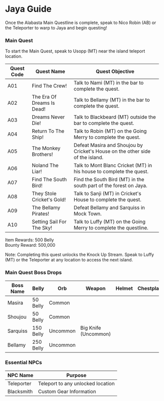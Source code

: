 # Jaya Guide

Once the Alabasta Main Questline is complete, speak to Nico Robin (AB) or the Teleporter to warp to Jaya and begin questing!

### Main Quest

To start the Main Quest, speak to Usopp (MT) near the island teleport location.

| Quest Code| Quest Name                | Quest Objective|
|-----------|-----------                |-----------|
| A01       | Find The Crew!            |Talk to Nami (MT) in the bar to complete the quest.|
| A02       | The Era Of Dreams Is Dead!|Talk to Bellamy (MT) in the bar to complete the quest.|
| A03       | Dreams Never Die!         |Talk to Blackbeard (MT) outside the bar to complete the quest.|
| A04       | Return To The Ship!       |Talk to Robin (MT) on the Going Merry to complete the quest.|
| A05       | The Monkey Brothers!      |Defeat Masira and Shoujou by Cricket's House on the other side of the island.|
| A06       | Noland The Liar!          |Talk to Mont Blanc Cricket (MT) in his house to complete the quest.|
| A07       | Find The South Bird!      |Find the South Bird (MT) in the south part of the forest on Jaya.|
| A08       | They Stole Cricket's Gold!|Talk to Sanji (MT) in Cricket's House to complete the quest.|
| A09       | The Bellamy Pirates!      |Defeat Bellamy and Sarquiss in Mock Town.|
| A10       | Setting Sail For The Sky! |Talk to Luffy (MT) on the Going Merry to complete the questline.|

Item Rewards: 500 Belly<br>
Bounty Reward: 500,000

Note: Completing this quest unlocks the Knock Up Stream. Speak to Luffy (MT) or the Teleporter at any location to access the next island.

### Main Quest Boss Drops

| Boss Name | Belly     | Orb      | Weapon                 | Helmet    | Chestplate | Leggings  | Boots     | Other           |
|-----------|-----------|----------|-----------             |-----------|----------- |-----------|-----------|-----------      |
| Masira    | 50 Belly  | Common   |                        |           |            |           |           |                 |
| Shoujou   | 50 Belly  | Common   |                        |           |            |           |           |                 |
| Sarquiss  | 150 Belly | Uncommon | Big Knife (Uncommon)   |           |            |           |           |                 |
| Bellamy   | 250 Belly | Uncommon |                        |           |            |           |           | Bane Fragment   |


### Essential NPCs

| NPC Name         | Purpose                           |
|-------------     |-----------                        |
| Teleporter       | Teleport to any unlocked location |
| Blacksmith       | Custom Gear Information           |